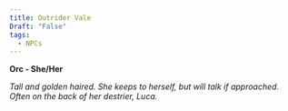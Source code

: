 ```yaml
---
title: Outrider Vale
Draft: "False"
tags:
  - NPCs
---
```

**Orc - She/Her**

*Tall and golden haired.  She keeps to herself, but will talk if approached. Often on the back of her destrier, Luca.*

